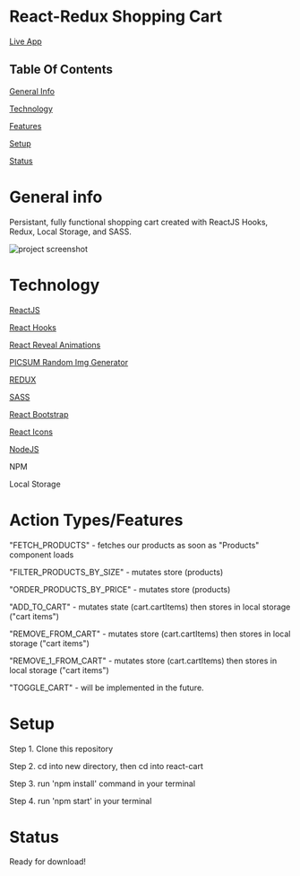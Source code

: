# React-Redux Shopping Cart

[Live App](https://infallible-curran-8b951a.netlify.app/)

## Table Of Contents
[General Info](#general-info)

[Technology](#technology)

[Features](#ACTION-TYPES/FEATURES)

[Setup](#setup)

[Status](#status) 



# General info
Persistant, fully functional shopping cart created with ReactJS Hooks, Redux, Local Storage, and SASS.

![project screenshot](https://i.imgur.com/VAPes5c.png)



# Technology
[ReactJS](https://reactjs.org)

[React Hooks](https://reactjs.org/docs/hooks-intro.html)

[React Reveal Animations](https://www.react-reveal.com/) 

[PICSUM Random Img Generator](https://picsum.photos/)

[REDUX](https://reactjs.org/docs/hooks-custom.html#extracting-a-custom-hook)

[SASS](https://reactjs.org/docs/hooks-reference.html#usestate)

[React Bootstrap](https://react-bootstrap.github.io/)

[React Icons](https://react-icons.github.io/react-icons/)

[NodeJS](https://nodejs.org/en/)

NPM

Local Storage




# Action Types/Features

"FETCH_PRODUCTS" - fetches our products as soon as "Products" component loads 

"FILTER_PRODUCTS_BY_SIZE" - mutates store (products)

"ORDER_PRODUCTS_BY_PRICE" - mutates store (products)

"ADD_TO_CART" - mutates state (cart.cartItems) then stores in local storage ("cart items")

"REMOVE_FROM_CART" - mutates store (cart.cartItems) then stores in local storage ("cart items")

"REMOVE_1_FROM_CART" - mutates store (cart.cartItems) then stores in local storage ("cart items")

"TOGGLE_CART" - will be implemented in the future.


# Setup

Step 1. Clone this repository

Step 2. cd into new directory, then cd into react-cart

Step 3. run 'npm install' command in your terminal

Step 4. run 'npm start' in your terminal 


# Status

Ready for download!
